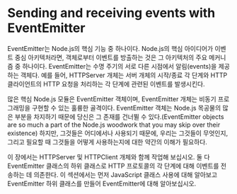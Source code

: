 # Sending and receiving events with EventEmitter

EventEmitter는 Node.js의 핵심 기능 중 하나이다. Node.js의 핵심 아이디어가 이벤트 중심 아키텍처라면, 객체로부터 이벤트를 방출하는 것은 그 아키텍처의 주요 메커니즘 중 하나이다. EventEmitter는 수명 주기의 서로 다른 시점에서 알림(events)을 제공하는 객체다. 예를 들어, HTTPServer 개체는 서버 개체의 시작/종료 각 단계와 HTTP 클라이언트의 HTTP 요청을 처리하는 각 단계에 관련된 이벤트를 발생시킨다.

많은 핵심 Node.js 모듈은 EventEmitter 객체이며, EventEmitter 개체는 비동기 프로그래밍을 구현할 수 있는 훌륭한 골격이다. EventEmitter 객체는 Node.js 목공물의 많은 부분을 차지하기 때문에 당신은 그 존재를 건너뛸 수 있다.(EventEmitter objects are so much a part of the Node.js woodwork that you may skip over their existence) 하지만, 그것들은 어디에서나 사용되기 때문에, 우리는 그것들이 무엇인지, 그리고 필요할 때 그것들을 어떻게 사용하는지에 대한 약간의 이해가 필요하다.

이 장에서는 HTTPServer 및 HTTPClient 개체와 함께 작업해 보십시오. 둘 다 EventEmitter 클래스의 하위 클래스로 HTTP 프로토콜의 각 단계에 대해 이벤트를 전송하는 데 의존한다. 이 섹션에서는 먼저 JavaScript 클래스 사용에 대해 알아보고 EventEmitter 하위 클래스를 만들어 EventEmitter에 대해 알아보십시오.